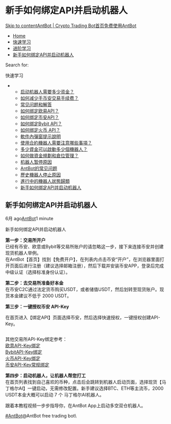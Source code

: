# 新手如何绑定API并启动机器人

[Skip to content](https://www.antrade.io/guide/docs/cn/beginner-guides/#content)[AntBot | Crypto Trading Bot](https://www.antrade.io/guide/docs/cn/)[首页](https://www.antrade.io/guide/docs/cn/)[免费使用AntBot](https://antrade.io/)

* [Home](https://www.antrade.io/guide/docs/cn)
* [快速学习](https://www.antrade.io/guide/docs/cn/cn-1dnmtb50vo4uf/)
* [进阶学习](https://www.antrade.io/guide/docs/cn/cn-learning/)
* [新手如何绑定API并启动机器人](https://www.antrade.io/guide/docs/cn/beginner-guides/)

Search for:

快速学习

*
  * [启动机器人需要多少资金？](https://www.antrade.io/guide/docs/cn/how-much-capital-do-i-need-to-start-a-bot/)
  * [如何减少手币安交易手续费？](https://www.antrade.io/guide/docs/cn/reducing-trading-fees/)
  * [常见问题和解答](https://www.antrade.io/guide/docs/cn/frequently-asked-questions/)
  * [如何绑定欧易API？](https://www.antrade.io/guide/docs/cn/binding\_okx/)
  * [如何绑定币安API？](https://www.antrade.io/guide/docs/cn/binding\_binance/)
  * [如何绑定Bybit API？](https://www.antrade.io/guide/docs/cn/binding\_bybit/)
  * [如何绑定火币 API？](https://www.antrade.io/guide/docs/cn/binding\_huobi/)
  * [軟件內彈窗提示說明](https://www.antrade.io/guide/docs/cn/cn-1dpdt50h9f5om/)
  * [使用合約機器人需要注意哪些事項？](https://www.antrade.io/guide/docs/cn/cn-1dodlqdr1oqlj/)
  * [多少資金可以啟動多少個機器人？](https://www.antrade.io/guide/docs/cn/cn-1dodllk5easg6/)
  * [如何做資金規劃和倉位管理？](https://www.antrade.io/guide/docs/cn/cn-1dodkr7b4qkps/)
  * [机器人暂停原因](https://www.antrade.io/guide/docs/cn/cn-paused/)
  * [AntBot的常见问题](https://www.antrade.io/guide/docs/cn/faq/)
  * [歷史機器人停止原因](https://www.antrade.io/guide/docs/cn/cn-1do8ag27eusj1/)
  * [進行中的機器人狀態歸類](https://www.antrade.io/guide/docs/cn/cn-1do89q0srd22l/)
  * [新手如何绑定API并启动机器人](https://www.antrade.io/guide/docs/cn/beginner-guides/)

## 新手如何绑定API并启动机器人

6月 ago[AntBot](https://www.antrade.io/guide/docs/cn/author/antbot/)1 minute

新手如何绑定API并启动机器人

**第一步：交易所开户**\
已经有币安、欧意或Bybit等交易所账户的请忽略这一步，接下来连接币安并创建现货机器人举例。\
在AntBot【首页】找到【免费开户】，在列表内点击币安“开户”，在浏览器里面打开页面后进行注册（建议选择邮箱注册），然后下载并安装币安APP，登录后完成中级认证（选择标准身份认证）。

**第二步：去交易所准备好本金**\
在币安C2C通过法定货币购买USDT，或者储值USDT，然后划转至现货账户。现货本金建议不低于 2000 USDT。

**第三步：一键授权币安 API-Key**

在首页进入【绑定API】页面选择币安，然后选择快速授权，一键授权创建API-Key。

<figure><img src="https://antrade.io/guide/docs/cn/wp-content/uploads/2022/11/e67256d6621793367c2daeeeb9636b2.jpg" alt=""><figcaption></figcaption></figure>

其他交易所API-Key绑定参考：\
[欧意API-Key绑定](https://antrade.io/guide/docs/cn/binding\_okx/)\
[BybitAPI-Key绑定](https://antrade.io/guide/docs/cn/binding\_bybit/)\
[火币API-Key绑定](https://antrade.io/guide/docs/cn/binding\_huobi/)\
[币安API-Key常规绑定](https://antrade.io/guide/docs/cn/binding\_binance/)

**第四步：启动机器人，让机器人帮您打工**\
在首页列表找到自己喜欢的币种，点击后会跳转到机器人启动页面，选择现货【马丁格尔AI】一键启动，无需修改配置。新手建议选择BTC、ETH等主流币，2000 USDT本金大概可以启动 7 个 马丁格尔AI机器人。

跟着本教程视频一步步指导你，在AntBot App上启动多空双仓机器人。

[#AntBot](https://www.antrade.io/guide/docs/cn/tag/antbot/)@AntBot free trading bot\
